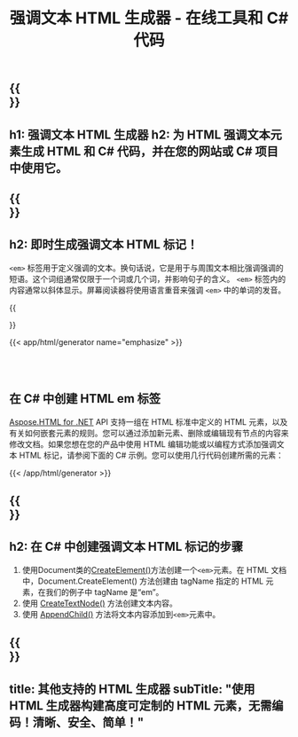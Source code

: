﻿---
translation: true
title: 强调文本 HTML 生成器 - 在线工具和 C# 代码
template: /templates/_template-generators-child.md
description: 强调文本 HTML 生成器创建一个 HTML em 标签。预览、复制生成的 HTML 和 C# 代码并在您的网站或 C# 项目中使用它！
url: /net/generators/emphasize/
platformtag: net
family: html
generator: Emphasize Text HTML Generator
element: HTML em tag
tag: emphasize
---

{{<section banner>}}
---
h1: 强调文本 HTML 生成器
h2: 为 HTML 强调文本元素生成 HTML 和 C# 代码，并在您的网站或 C# 项目中使用它。
---

{{<section overview>}}
---
h2: 即时生成强调文本 HTML 标记！
---

`<em>` 标签用于定义强调的文本。换句话说，它是用于与周围文本相比强调强调的短语。这个词组通常仅限于一个词或几个词，并影响句子的含义。 `<em>` 标签内的内容通常以斜体显示。屏幕阅读器将使用语言重音来强调 `<em>` 中的单词的发音。

{{<section plugin>}}

{{< app/html/generator name="emphasize" >}}

<br><br>
<h2> 在 C# 中创建 HTML em 标签</h2>

[Aspose.HTML for .NET](/html/{{lang.url-fragment}}net/) API 支持一组在 HTML 标准中定义的 HTML 元素，以及有关如何嵌套元素的规则。您可以通过添加新元素、删除或编辑现有节点的内容来修改文档。如果您想在您的产品中使用 HTML 编辑功能或以编程方式添加强调文本 HTML 标记，请参阅下面的 C# 示例。您可以使用几行代码创建所需的元素：

{{< /app/html/generator >}}

{{<section steps>}}
---
h2: 在 C# 中创建强调文本 HTML 标记的步骤
---

1. 使用Document类的[CreateElement()](https://reference.aspose.com/html/net/aspose.html.dom/document/createelement/)方法创建一个`<em>`元素。在 HTML 文档中，Document.CreateElement() 方法创建由 tagName 指定的 HTML 元素，在我们的例子中 tagName 是“em”。
2. 使用 [CreateTextNode()](https://reference.aspose.com/html/net/aspose.html.dom/document/createtextnode/) 方法创建文本内容。
3. 使用 [AppendChild()](https://reference.aspose.com/html/net/aspose.html.dom/node/appendchild/) 方法将文本内容添加到`<em>`元素中。

{{<section other-generators>}}
---
title: 其他支持的 HTML 生成器
subTitle: "使用 HTML 生成器构建高度可定制的 HTML 元素，无需编码！清晰、安全、简单！"
---